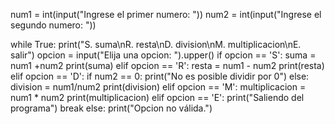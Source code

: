num1 = int(input("Ingrese el primer numero: "))
num2 = int(input("Ingrese el segundo numero: "))

while True:
    print("S. suma\nR. resta\nD. division\nM. multiplicacion\nE. salir")
    opcion = input("Elija una opcion: ").upper()
    if opcion == 'S':
        suma = num1 +num2
        print(suma)
    elif opcion == 'R':
        resta = num1 - num2
        print(resta)
    elif opcion == 'D':
        if num2 == 0:
            print("No es posible dividir por 0")
        else:
            division = num1/num2
            print(division)
    elif opcion == 'M':
        multiplicacion = num1 * num2
        print(multiplicacion)
    elif opcion == 'E':
        print("Saliendo del programa")
        break
    else:
        print("Opcion no válida.")
        
